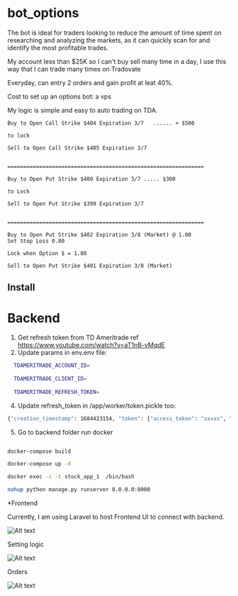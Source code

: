 # bot_options
The bot is ideal for traders looking to reduce the amount of time spent on researching and analyzing the markets, as it can quickly scan for and identify the most profitable trades. 

My account less than $25K so I can't buy sell many time in a day, I use this way that I can trade many times on Tradovate


Everyday, can entry 2 orders and gain profit at leat 40%.

Cost to set up an options bot: a vps

My logic is simple and easy to auto trading on TDA.

```
Buy to Open Call Strike $404 Expiration 3/7   ...... + $500

to lock

Sell to Open Call Strike $405 Expiration 3/7


==============================================================

Buy to Open Put Strike $400 Expiration 3/7 ..... $300

to Lock

Sell to Open Put Strike $399 Expiration 3/7


==============================================================

Buy to Open Put Strike $402 Expiration 3/8 (Market) @ 1.00
Set Stop Loss 0.80

Lock when Option $ = 1.80

Sell to Open Put Strike $401 Expiration 3/8 (Market)

```

## Install
# Backend

1. Get refresh token from TD Ameritrade ref https://www.youtube.com/watch?v=aT1nB-vMqdE
2. Update params in env.env file:
```bash
  TDAMERITRADE_ACCOUNT_ID=
  
  TDAMERITRADE_CLIENT_ID=
  
  TDAMERITRADE_REFRESH_TOKEN=
```
4. Update refresh_token in /app/worker/token.pickle too:

```bash
{"creation_timestamp": 1684423154, "token": {"access_token": "xxxxx", "refresh_token": "", "scope": "PlaceTrades AccountAccess MoveMoney", "expires_in": 1800, "refresh_token_expires_in": 7776000, "token_type": "Bearer", "expires_at": 1684424954}}
```

5. Go to backend folder run docker

```bash

docker-compose build

docker-compose up -d

docker exec -i -t stock_app_1  /bin/bash

nohup python manage.py runserver 0.0.0.0:8000

```  


*Frontend

Currently, I am using Laravel to host Frontend UI to connect with backend.


![Alt text](https://github.com/dearvn/bot_options/raw/main/SPY-20230413.png?raw=true "SPY")

Setting logic

![Alt text](https://github.com/dearvn/bot_options/raw/main/Settings.png?raw=true "Setting")

Orders

![Alt text](https://github.com/dearvn/bot_options/raw/main/Orders.png?raw=true "Order")

